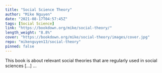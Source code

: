 ```yaml
---
title: "Social Science Theory"
author: "Mike Nguyen"
date: "2021-08-17T04:57:45Z"
tags: [Social Science]
link: "https://bookdown.org/mike/social-theory/"
length_weight: "8.8%"
cover: "https://bookdown.org/mike/social-theory/images/cover.jpg"
repo: "mikenguyen13/social-theory"
pinned: false
---
```


This book is about relevant social theories that are regularly used in social sciences [...]  ...
